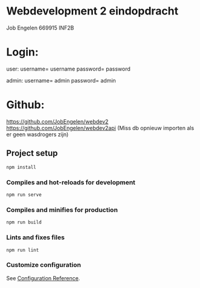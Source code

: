 # Webdevelopment 2 eindopdracht
Job Engelen
669915
INF2B

# Login:
user:
username= username
password= password

admin:
username= admin
password= admin

# Github:

https://github.com/JobEngelen/webdev2
https://github.com/JobEngelen/webdev2api (Miss db opnieuw importen als er geen wasdrogers zijn)

## Project setup
```
npm install
```

### Compiles and hot-reloads for development
```
npm run serve
```

### Compiles and minifies for production
```
npm run build
```

### Lints and fixes files
```
npm run lint
```

### Customize configuration
See [Configuration Reference](https://cli.vuejs.org/config/).
